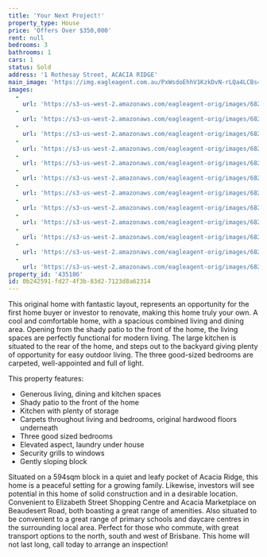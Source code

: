 ```yaml
---
title: 'Your Next Project!'
property_type: House
price: 'Offers Over $350,000'
rent: null
bedrooms: 3
bathrooms: 1
cars: 1
status: Sold
address: '1 Rothesay Street, ACACIA RIDGE'
main_image: 'https://img.eagleagent.com.au/PxWsdoEhhV1KzkDvN-rLQa4LCBs=/1280x854/smart/https://s3-us-west-2.amazonaws.com/eagleagent-orig/images/6821470/126314134-image-M.jpg'
images:
  -
    url: 'https://s3-us-west-2.amazonaws.com/eagleagent-orig/images/6821481/126314134-image-K.jpg'
  -
    url: 'https://s3-us-west-2.amazonaws.com/eagleagent-orig/images/6821480/126314134-image-J.jpg'
  -
    url: 'https://s3-us-west-2.amazonaws.com/eagleagent-orig/images/6821479/126314134-image-I.jpg'
  -
    url: 'https://s3-us-west-2.amazonaws.com/eagleagent-orig/images/6821478/126314134-image-H.jpg'
  -
    url: 'https://s3-us-west-2.amazonaws.com/eagleagent-orig/images/6821477/126314134-image-G.jpg'
  -
    url: 'https://s3-us-west-2.amazonaws.com/eagleagent-orig/images/6821476/126314134-image-F.jpg'
  -
    url: 'https://s3-us-west-2.amazonaws.com/eagleagent-orig/images/6821475/126314134-image-E.jpg'
  -
    url: 'https://s3-us-west-2.amazonaws.com/eagleagent-orig/images/6821474/126314134-image-D.jpg'
  -
    url: 'https://s3-us-west-2.amazonaws.com/eagleagent-orig/images/6821473/126314134-image-C.jpg'
  -
    url: 'https://s3-us-west-2.amazonaws.com/eagleagent-orig/images/6821472/126314134-image-B.jpg'
  -
    url: 'https://s3-us-west-2.amazonaws.com/eagleagent-orig/images/6821471/126314134-image-A.jpg'
  -
    url: 'https://s3-us-west-2.amazonaws.com/eagleagent-orig/images/6821470/126314134-image-M.jpg'
property_id: '435186'
id: 0b242591-fd27-4f3b-83d2-7123d8a62314
---
```

This original home with fantastic layout, represents an opportunity for the first home buyer or investor to renovate, making this home truly your own. A cool and comfortable home, with a spacious combined living and dining area. Opening from the shady patio to the front of the home, the living spaces are perfectly functional for modern living. The large kitchen is situated to the rear of the home, and steps out to the backyard giving plenty of opportunity for easy outdoor living. The three good-sized bedrooms are carpeted, well-appointed and full of light.

This property features:

*  Generous living, dining and kitchen spaces
*  Shady patio to the front of the home
*  Kitchen with plenty of storage
*  Carpets throughout living and bedrooms, original hardwood floors underneath
*  Three good sized bedrooms
*  Elevated aspect, laundry under house
*  Security grills to windows
*  Gently sloping block

Situated on a 594sqm block in a quiet and leafy pocket of Acacia Ridge, this home is a peaceful setting for a growing family. Likewise, investors will see potential in this home of solid construction and in a desirable location. Convenient to Elizabeth Street Shopping Centre and Acacia Marketplace on Beaudesert Road, both boasting a great range of amenities. Also situated to be convenient to a great range of primary schools and daycare centres in the surrounding local area. Perfect for those who commute, with great transport options to the north, south and west of Brisbane. This home will not last long, call today to arrange an inspection!
